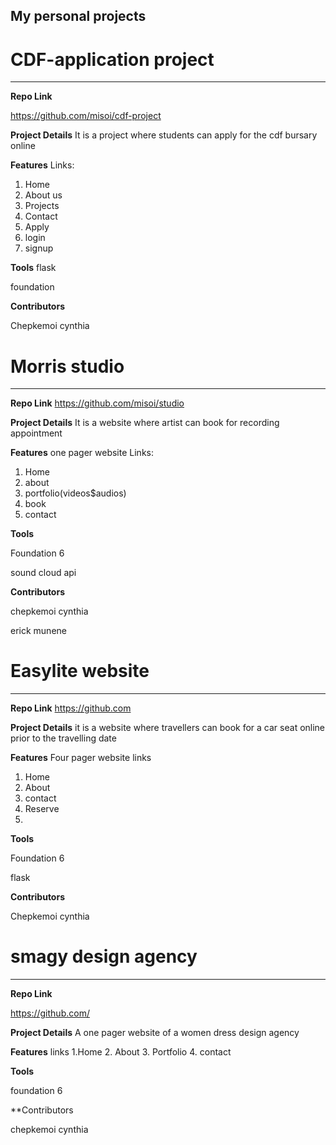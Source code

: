 
## My personal projects 


# CDF-application project
_________________

**Repo Link**

https://github.com/misoi/cdf-project

**Project Details**
It is a project where students can apply for the cdf bursary online


**Features**
 Links: 
 1. Home 
 2. About us
 3. Projects
 4. Contact
 5. Apply
 6. login
 7. signup

**Tools**
flask

foundation 

**Contributors**

Chepkemoi cynthia
 
 
# Morris studio
_________________

**Repo Link**
 https://github.com/misoi/studio

**Project Details**
It is a website where artist can book for recording appointment


**Features**
one pager website
Links: 
 1. Home 
 2. about
 3. portfolio(videos$audios)
 4. book
 5. contact

**Tools**

Foundation 6

sound cloud api

**Contributors**

 chepkemoi cynthia
 
 erick munene
 
 
# Easylite website
_________________

**Repo Link**
 https://github.com

**Project Details**
it is a website where travellers can book for a car seat online prior to the travelling date

**Features**
Four pager website
links

1. Home
2. About
3. contact
4. Reserve
5. 
**Tools**

Foundation 6

flask


**Contributors**

 Chepkemoi cynthia


# smagy design agency
_________________

**Repo Link**

https://github.com/

**Project Details**
A one pager website of a women dress design agency


**Features**
 links
 1.Home
 2. About
 3. Portfolio
 4. contact
 


**Tools**

 foundation 6

**Contributors

 chepkemoi cynthia
 

